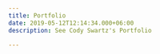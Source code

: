 ```yaml
---
title: Portfolio
date: 2019-05-12T12:14:34.000+06:00
description: See Cody Swartz's Portfolio

---
```

